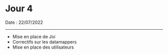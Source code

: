 # Jour 4

Date : 22/07/2022

___

- Mise en place de Joi
- Correctifs sur les datamappers
- Mise en place des utilisateurs
